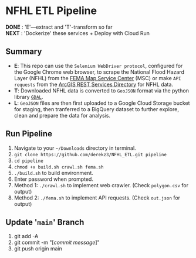 # NFHL ETL Pipeline  


**DONE** : 'E'—extract and 'T'-transform so far  
**NEXT** : 'Dockerize' these services + Deploy with Cloud Run


## Summary

- **E**: This repo can use the `Selenium WebDriver protocol`, configured for the Google Chrome web browser, to scrape the National Flood Hazard Layer (NFHL) from the [FEMA Map Service Center](https://msc.fema.gov/portal/advanceSearch#searchresultsanchor) (MSC) or make `API requests` from the [ArcGIS REST Services Directory](https://hazards.fema.gov/gis/nfhl/rest/services/public/NFHL/MapServer) for NFHL data.  
- **T**: Downloaded NFHL data is converted to `GeoJSON` format via the python library [`GDAL`](https://gdal.org/index.html).  
- **L**: `GeoJSON` files are then first uploaded to a Google Cloud Storage bucket for staging, then tranferred to a BigQuery dataset to further explore, clean and prepare the data for analysis.


## Run Pipeline

1. Navigate to your `~/Downloads` directory in terminal.
2. `git clone https://github.com/derekz3/NFHL_ETL.git pipeline`
3. `cd pipeline`
4. `chmod +x build.sh crawl.sh fema.sh`
5. `./build.sh` to build environment.
6. Enter password when prompted.
7. Method 1: `./crawl.sh` to implement web crawler. (Check `polygon.csv` for output)
8. Method 2: `./fema.sh` to implement API requests. (Check `out.json` for output)


## Update '`main`' Branch

1. git add -A
2. git commit -m "[*commit message*]"
3. git push origin main